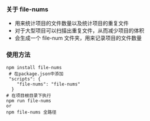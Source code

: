 ### 关于 file-nums

- 用来统计项目的文件数量以及统计项目的重复文件
- 对于大型项目可以扫描出重复文件，从而减少项目的体积
- 会生成一个 file-num 文件夹，用来记录项目的文件数量

### 使用方法

```shell
npm install file-nums
 # 在package.json中添加
 "scripts": {
    "file-nums": "file-nums"
  }
# 在项目根目录下执行
npm run file-nums
or
npm file-nums 全路径

```
